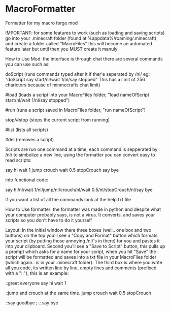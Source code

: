 # MacroFormatter
Formatter for my macro forge mod

IMPORTANT:
for some features to work (such as loading and saving scripts)
go into your .minecraft folder (found at %appdata%/roaming/.minecraft)
and create a folder called "MacroFiles" this will become an automated 
feature later but until then you MUST create it manuly


How to Use Mod:
the interface is through chat there are several commands you can use such as:

doScript (runs commands typed after it if ther'e seperated by /nl/ eg: "doScript say start/nl/wait 1/nl/say stopped"
  This has a limit of 256 charictors because of minmecrafts chat limit)
  
  #load (loads a script into your MacroFiles folder, "load nameOfScript start/nl/wait 1/nl/say stopped")
  
  #run (runs a script saved in MacroFiles folder, "run nameOfScript")
  
  stop/#stop (stops the current script from running)
  
  #list (lists all scripts)
  
  #del (removes a script)


Scripts are run one command at a time, each command is sepperated by /nl/ to simbolize a new line, using the formatter
you can convert easy to read scripts:

say hi
wait 1
jump
crouch
wait 0.5
stopCrouch
say bye

into functional code:

say hi/nl/wait 1/nl/jump/nl/crouch/nl/wait 0.5/nl/stopCrouch/nl/say bye

if you want a list of all the commands look at the help.txt file


How to Use formatter:
the formatter was made in python and despite what your computer probably says, is not a virus.
It converts, and saves your scripts so you don't have to do it yourself

Layout:
In the initial window there three boxes (well.. one box and two buttons) on the top you'll see a "Copy and Format" button which 
formats your script (by putting those annoying /nl/'s in there) for you and pastes it into your clipboard. Second you'll see a
"Save to Script" button, this pulls up a prompt which asks for a name for your script, when you hit "Save" the script will be
formatted and saves into a txt file in your MacroFiles folder (which again.. is in your .minecraft folder). The third box is
where you write all you code, its written line by line, empty lines and comments (prefixed with a "::"), this is an example:

::greet everyone
say hi
wait 1

::jump and crouch at the same time.
jump
crouch
wait 0.5
stopCrouch

::say goodbye ;-;
say bye
